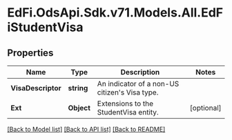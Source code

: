 # EdFi.OdsApi.Sdk.v71.Models.All.EdFiStudentVisa

## Properties

Name | Type | Description | Notes
------------ | ------------- | ------------- | -------------
**VisaDescriptor** | **string** | An indicator of a non-US citizen&#39;s Visa type. | 
**Ext** | **Object** | Extensions to the StudentVisa entity. | [optional] 

[[Back to Model list]](../../README.md#documentation-for-models) [[Back to API list]](../../README.md#documentation-for-api-endpoints) [[Back to README]](../../README.md)

